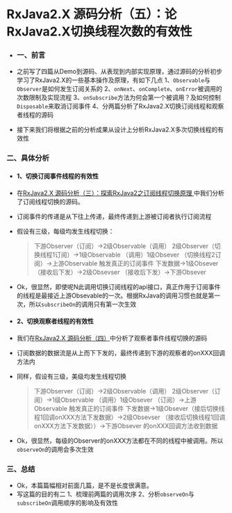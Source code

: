 # RxJava2.X 源码分析（五）：论RxJava2.X切换线程次数的有效性 

- ### 一、前言

- 之前写了四篇从Demo到源码、从表现到内部实现原理，通过源码的分析初步学习了RxJava2.X的一些基本操作及原理，有如下几点
  1、`Observable`与`Observer`是如何发生订阅关系的
  2、`onNext`、`onComplete`、`onError`被调用的次数限制及实现流程
  3、`onSubscribe`方法为何会第一个被调用？及如何控制`Disposable`来取消订阅事件
  4、分两篇分析了RxJava2.X切换订阅线程和观察者线程的源码

- 接下来我们将根据之前的分析成果从设计上分析RxJava2.X多次切换线程的有效性

### 二、具体分析

- #### 1、切换订阅事件线程的有效性

- 在[RxJava2.X 源码分析（三）：探索RxJava2之订阅线程切换原理 ](http://www.catbro.cn/articles/2017/07/13/1499925392920.html)中我们分析了订阅线程切换的源码。

- 订阅事件的传递是从下往上传递，最终传递到上游被订阅者执行订阅流程

- 假设有三级，每级均发生线程切换：   

  > 下游Observer（订阅）->2级Observable（调用）  2级Observer（切换线程1订阅）->1级Observable （调用）1级Obsever  （切换线程2订阅）->上游Observable 触发真正的订阅事件  下发数据->1级Obsever（接收后下发）->2级Obsevser （接收后下发）->下游Obsever

- Ok，很显然，即使呢N此调用切换订阅线程的api接口，真正作用于订阅事件的线程是最接近上游Obsevable的一次。根据RxJava的调用习惯也就是第一次，所以`subscribeOn`的调用只有第一次生效

- #### 2、切换观察者线程的有效性

- 我们在[RxJava2.X 源码分析（四）](http://www.catbro.cn/articles/2017/07/14/1500020801533.html)中分析了观察者事件线程切换的源码

- 订阅数据的数据流是从上而下下发的，最终传递到下游的观察者的onXXX回调方法内

- 同样，假设有三级，美级均发生线程切换

  > 下游Observer（订阅）->2级Observable（调用） 2级Observer（订阅）->1级Observable  （调用）1级Obsever （订阅）->上游Observable 触发真正的订阅事件  下发数据->1级Obsever（接后切换线程1回调onXXX方法下发数据）->2级Obsevser  （接收后切换线程1回调onXXX方法下发数据））->下游Obsever 的onXXX回调方法收到数据

- Ok，很显然，每级的Observer的onXXX方法都在不同的线程中被调用。所以`observeOn`的调用会多次生效

### 三、总结

- Ok，本篇篇幅相对前面几篇，是不是长度很满意。
- 写这篇的目的有二
  1、梳理前两篇的调用次序
  2、分析`observeOn`与`subscribeOn`调用顺序的影响及有效性